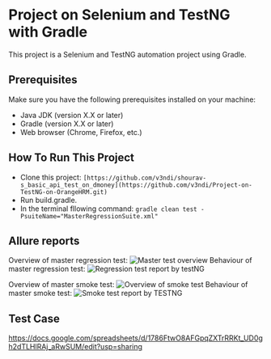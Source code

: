 # Project on Selenium and TestNG with Gradle

This project is a Selenium and TestNG automation project using Gradle.

## Prerequisites

Make sure you have the following prerequisites installed on your machine:

- Java JDK (version X.X or later)
- Gradle (version X.X or later)
- Web browser (Chrome, Firefox, etc.)

## How To Run This Project
- Clone this project:
  ```[https://github.com/v3ndi/shourav-s_basic_api_test_on_dmoney](https://github.com/v3ndi/Project-on-TestNG-on-OrangeHRM.git)```
- Run build.gradle.
- In the terminal fllowing command:
  ```gradle clean test -PsuiteName="MasterRegressionSuite.xml"```


## Allure reports
Overview of master regression test:
![Master test overview](https://github.com/v3ndi/Project-on-TestNG-on-OrangeHRM/assets/83697980/4b559916-0d58-4fa9-9052-c3c1690595d3)
Behaviour of master regression test:
![Regression test report by testNG](https://github.com/v3ndi/Project-on-TestNG-on-OrangeHRM/assets/83697980/62ffa1c9-9b86-42e5-824b-a3c0d2993e12)

Overview of master smoke test:
![Overview of smoke test](https://github.com/v3ndi/Project-on-TestNG-on-OrangeHRM/assets/83697980/0a8a7e26-a35a-4f84-8550-e4ba6cfda1e8)
Behaviour of master smoke test:
![Smoke test report by TESTNG](https://github.com/v3ndi/Project-on-TestNG-on-OrangeHRM/assets/83697980/8d58ac8a-fde0-4745-9100-9e285a1b1c59)


## Test Case
https://docs.google.com/spreadsheets/d/1786FtwO8AFGpqZXTrRRKt_UD0gh2dTLHlRAj_aRwSUM/edit?usp=sharing
